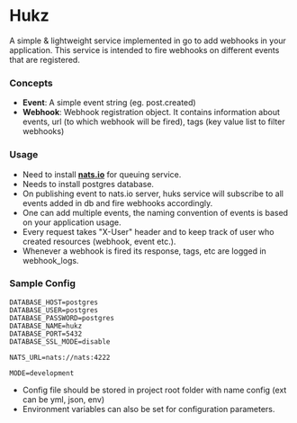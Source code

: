 # Hukz

A simple & lightweight service implemented in go to add webhooks in your application. This service is intended to fire webhooks on different events that are registered.

### Concepts
* **Event**: A simple event string (eg. post.created)
* **Webhook**: Webhook registration object. It contains information about events, url (to which webhook will be fired), tags (key value list to filter webhooks)

### Usage
* Need to install **[nats.io](https://nats.io/)** for queuing service.
* Needs to install postgres database.
* On publishing event to nats.io server, huks service will subscribe to all events added in db and fire webhooks accordingly.
* One can add multiple events, the naming convention of events is based on your application usage. 
* Every request takes "X-User" header and to keep track of user who created resources (webhook, event etc.).
* Whenever a webhook is fired its response, tags, etc are logged in webhook_logs.

### Sample Config
```
DATABASE_HOST=postgres 
DATABASE_USER=postgres
DATABASE_PASSWORD=postgres
DATABASE_NAME=hukz 
DATABASE_PORT=5432 
DATABASE_SSL_MODE=disable

NATS_URL=nats://nats:4222

MODE=development
```

* Config file should be stored in project root folder with name config (ext can be yml, json, env)
* Environment variables can also be set for configuration parameters.